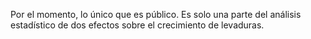 Por el momento, lo único que es público. Es solo una parte del análisis estadístico de dos efectos sobre el crecimiento de levaduras.
